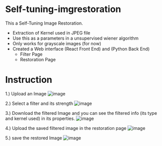# Self-tuning-imgrestoration
This a Self-Tuning Image Restoration.

- Extraction of Kernel used in JPEG file
- Use this as a parameters in a unsupervised wiener algorithm
- Only works for grayscale images (for now)
- Created a Web interface (React Front End) and  (Python Back End)
  - Filter Page
  - Restoration Page

# Instruction
1.) Upload an Image
![image](https://user-images.githubusercontent.com/105730089/208054529-0c7a34af-0e58-452a-bab0-982d88352c96.png)

2.) Select a filter and its strength
![image](https://user-images.githubusercontent.com/105730089/208054925-f4698600-fc14-4533-aaab-637b8e30bf04.png)

3.) Download the filtered Image and you can see the filtered info (its type and kernel used) in its properties.
![image](https://user-images.githubusercontent.com/105730089/208055218-6356af1c-b779-4274-8fa5-e595f8af2ca5.png)

4.) Upload the saved filtered image in the restoration page
![image](https://user-images.githubusercontent.com/105730089/208055566-972aad2b-a024-45b6-9a47-dbc1934160a9.png)

5.) save the restored Image
![image](https://user-images.githubusercontent.com/105730089/208055707-89e8bb73-0396-4bb4-a9bb-5600fe0df778.png)


